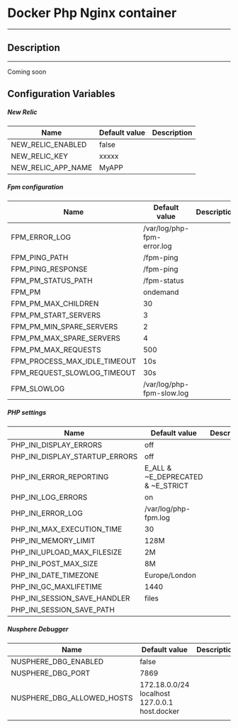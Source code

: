 # Docker Php Nginx container
---

## Description
---
Coming soon

## Configuration Variables

##### New Relic

| Name               | Default value | Description |
|---|---|---|
| NEW_RELIC_ENABLED  | false         |             |
| NEW_RELIC_KEY      | xxxxx         |             |
| NEW_RELIC_APP_NAME | MyAPP         |             |

##### Fpm configuration

| Name                         | Default value              | Description |
|---                           | ---                        |          ---|
| FPM_ERROR_LOG                | /var/log/php-fpm-error.log |             |
| FPM_PING_PATH                | /fpm-ping                  |             |
| FPM_PING_RESPONSE            | /fpm-ping                  |             |
| FPM_PM_STATUS_PATH           | /fpm-status                |             |
| FPM_PM                       | ondemand                   |             |
| FPM_PM_MAX_CHILDREN          | 30                         |             |
| FPM_PM_START_SERVERS         | 3                          |             |
| FPM_PM_MIN_SPARE_SERVERS     | 2                          |             |
| FPM_PM_MAX_SPARE_SERVERS     | 4                          |             |
| FPM_PM_MAX_REQUESTS          | 500                        |             |
| FPM_PROCESS_MAX_IDLE_TIMEOUT | 10s                        |             |
| FPM_REQUEST_SLOWLOG_TIMEOUT  | 30s                        |             |
| FPM_SLOWLOG                  | /var/log/php-fpm-slow.log  |             |

##### PHP settings

| Name                           | Default value                     | Description |
|----                            | ---                               |          ---|
| PHP_INI_DISPLAY_ERRORS         | off                               |             |
| PHP_INI_DISPLAY_STARTUP_ERRORS | off                               |             |
| PHP_INI_ERROR_REPORTING        | E_ALL & ~E_DEPRECATED & ~E_STRICT |             |
| PHP_INI_LOG_ERRORS             | on                                |             |
| PHP_INI_ERROR_LOG              | /var/log/php-fpm.log              |             |
| PHP_INI_MAX_EXECUTION_TIME     | 30                                |             |
| PHP_INI_MEMORY_LIMIT           | 128M                              |             |
| PHP_INI_UPLOAD_MAX_FILESIZE    | 2M                                |             |
| PHP_INI_POST_MAX_SIZE          | 8M                                |             |
| PHP_INI_DATE_TIMEZONE          | Europe/London                     |             |
| PHP_INI_GC_MAXLIFETIME         | 1440                              |             |
| PHP_INI_SESSION_SAVE_HANDLER   | files                             |             |
| PHP_INI_SESSION_SAVE_PATH      |                                   |             |

##### Nusphere Debugger
| Name                       | Default value                                 | Description |
|-----                       | ---                                           |          ---|
| NUSPHERE_DBG_ENABLED       | false                                         |             |
| NUSPHERE_DBG_PORT          | 7869                                          |             |
| NUSPHERE_DBG_ALLOWED_HOSTS | 172.18.0.0/24 localhost 127.0.0.1 host.docker |             |
|                            |                                               |             |
